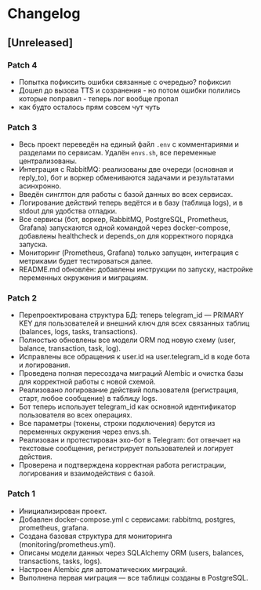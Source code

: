# Changelog

## [Unreleased]

### Patch 4 
- Попытка пофиксить ошибки связанные с очередью? пофиксил 
- Дошел до вызова TTS и созранения - но потом ошибки полились которые поправил - теперь лог вообще пропал 
- как будто осталось прям совсем чут чуть

### Patch 3
- Весь проект переведён на единый файл `.env` с комментариями и разделами по сервисам. Удалён `envs.sh`, все переменные централизованы.
- Интеграция с RabbitMQ: реализованы две очереди (основная и reply_to), бот и воркер обмениваются задачами и результатами асинхронно.
- Введён синглтон для работы с базой данных во всех сервисах.
- Логирование действий теперь ведётся и в базу (таблица logs), и в stdout для удобства отладки.
- Все сервисы (бот, воркер, RabbitMQ, PostgreSQL, Prometheus, Grafana) запускаются одной командой через docker-compose, добавлены healthcheck и depends_on для корректного порядка запуска.
- Мониторинг (Prometheus, Grafana) только запущен, интеграция с метриками будет тестироваться далее.
- README.md обновлён: добавлены инструкции по запуску, настройке переменных окружения и миграциям.

### Patch 2
- Перепроектирована структура БД: теперь telegram_id — PRIMARY KEY для пользователей и внешний ключ для всех связанных таблиц (balances, logs, tasks, transactions).
- Полностью обновлены все модели ORM под новую схему (user, balance, transaction, task, log).
- Исправлены все обращения к user.id на user.telegram_id в коде бота и логирования.
- Проведена полная пересоздача миграций Alembic и очистка базы для корректной работы с новой схемой.
- Реализовано логирование действий пользователя (регистрация, старт, любое сообщение) в таблицу logs.
- Бот теперь использует telegram_id как основной идентификатор пользователя во всех операциях.
- Все параметры (токены, строки подключения) берутся из переменных окружения через envs.sh.
- Реализован и протестирован эхо-бот в Telegram: бот отвечает на текстовые сообщения, регистрирует пользователей и логирует действия.
- Проверена и подтверждена корректная работа регистрации, логирования и взаимодействия с базой.

### Patch 1
- Инициализирован проект.
- Добавлен docker-compose.yml с сервисами: rabbitmq, postgres, prometheus, grafana.
- Создана базовая структура для мониторинга (monitoring/prometheus.yml).
- Описаны модели данных через SQLAlchemy ORM (users, balances, transactions, tasks, logs).
- Настроен Alembic для автоматических миграций.
- Выполнена первая миграция — все таблицы созданы в PostgreSQL. 